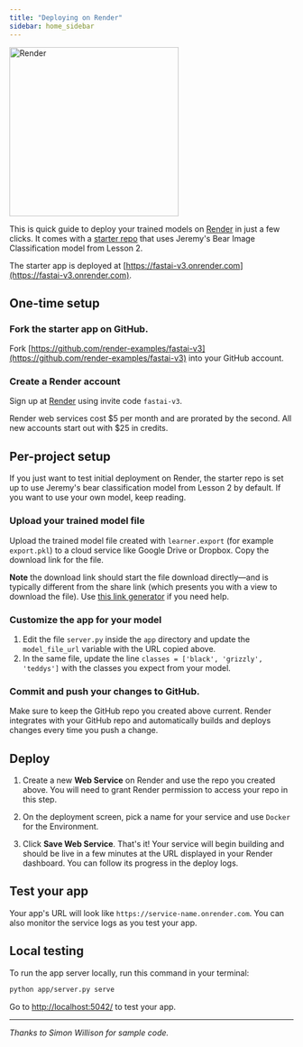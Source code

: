 ```yaml
---
title: "Deploying on Render"
sidebar: home_sidebar
---
```


<img alt="Render" src="/images/render/render.svg" class="provider-logo" width="300">

This is quick guide to deploy your trained models on [Render](https://render.com) in just a few clicks. It comes with a [starter repo](https://github.com/render-examples/fastai-v3) that uses Jeremy's Bear Image Classification model from Lesson 2.

The starter app is deployed at [https://fastai-v3.onrender.com](https://fastai-v3.onrender.com).

## One-time setup

### Fork the starter app on GitHub.

Fork [https://github.com/render-examples/fastai-v3](https://github.com/render-examples/fastai-v3) into your GitHub account.

### Create a Render account

Sign up at [Render](https://render.com/i/fastai-v3) using invite code `fastai-v3`.

Render web services cost $5 per month and are prorated by the second. All new accounts start out with $25 in credits.

## Per-project setup

If you just want to test initial deployment on Render, the starter repo is set up to use Jeremy's bear classification model from Lesson 2 by default. If you want to use your own model, keep reading.

### Upload your trained model file

Upload the trained model file created with `learner.export` (for example `export.pkl`) to a cloud service like Google Drive or Dropbox. Copy the download link for the file.

**Note** the download link should start the file download directly&mdash;and is typically different from the share link (which presents you with a view to download the file). Use [this link generator](https://syncwithtech.blogspot.com/p/direct-download-link-generator.html) if you need help.

### Customize the app for your model

1. Edit the file `server.py` inside the `app` directory and update the `model_file_url` variable with the URL copied above.
2. In the same file, update the line `classes = ['black', 'grizzly', 'teddys']` with the classes you expect from your model.

### Commit and push your changes to GitHub.

Make sure to keep the GitHub repo you created above current. Render integrates with your GitHub repo and automatically builds and deploys changes every time you push a change.

## Deploy

1. Create a new **Web Service** on Render and use the repo you created above. You will need to grant Render permission to access your repo in this step.

2. On the deployment screen, pick a name for your service and use `Docker` for the Environment.

3. Click **Save Web Service**. That's it! Your service will begin building and should be live in a few minutes at the URL displayed in your Render dashboard. You can follow its progress in the deploy logs.


## Test your app

Your app's URL will look like `https://service-name.onrender.com`. You can also monitor the service logs as you test your app.

## Local testing

To run the app server locally, run this command in your terminal:

```bash
python app/server.py serve
```

Go to [http://localhost:5042/](http://localhost:5042/) to test your app.

---

*Thanks to Simon Willison for sample code.*
